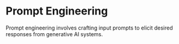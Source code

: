 # Prompt Engineering

Prompt engineering involves crafting input prompts to elicit desired responses from generative AI systems.
